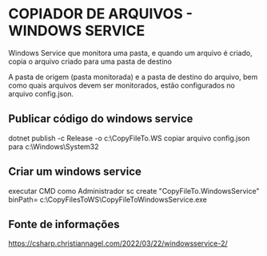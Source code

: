 # COPIADOR DE ARQUIVOS - WINDOWS SERVICE
Windows Service que monitora uma pasta, e quando um arquivo é criado, copia o arquivo criado para uma pasta de destino

A pasta de origem (pasta monitorada) e a pasta de destino do arquivo, bem como quais arquivos devem ser monitorados, estão configurados no arquivo config.json.


## Publicar código do windows service
dotnet publish -c Release -o c:\CopyFileTo.WS
copiar arquivo config.json para c:\Windows\System32

## Criar um windows service
executar CMD como Administrador
sc create "CopyFileTo.WindowsService" binPath= c:\CopyFilesToWS\CopyFileToWindowsService.exe


## Fonte de informações
https://csharp.christiannagel.com/2022/03/22/windowsservice-2/

